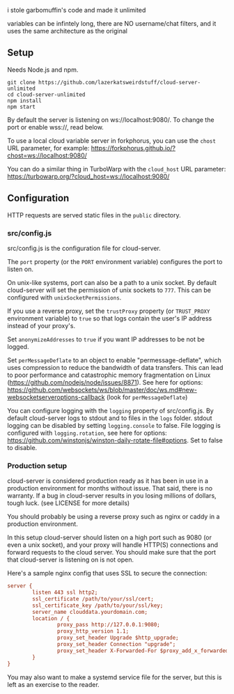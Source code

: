 i stole garbomuffin's code and made it unlimited


variables can be infintely long, there are NO username/chat filters, and it uses the same architecture as the original



## Setup

Needs Node.js and npm.

```
git clone https://github.com/lazerkatsweirdstuff/cloud-server-unlimited
cd cloud-server-unlimited
npm install
npm start
```

By default the server is listening on ws://localhost:9080/. To change the port or enable wss://, read below.

To use a local cloud variable server in forkphorus, you can use the `chost` URL parameter, for example: https://forkphorus.github.io/?chost=ws://localhost:9080/

You can do a similar thing in TurboWarp with the `cloud_host` URL parameter: https://turbowarp.org/?cloud_host=ws://localhost:9080/

## Configuration

HTTP requests are served static files in the `public` directory.

### src/config.js

src/config.js is the configuration file for cloud-server.

The `port` property (or the `PORT` environment variable) configures the port to listen on.

On unix-like systems, port can also be a path to a unix socket. By default cloud-server will set the permission of unix sockets to `777`. This can be configured with `unixSocketPermissions`.

If you use a reverse proxy, set the `trustProxy` property (or `TRUST_PROXY` environment variable) to `true` so that logs contain the user's IP address instead of your proxy's.

Set `anonymizeAddresses` to `true` if you want IP addresses to be not be logged.

Set `perMessageDeflate` to an object to enable "permessage-deflate", which uses compression to reduce the bandwidth of data transfers. This can lead to poor performance and catastrophic memory fragmentation on Linux (https://github.com/nodejs/node/issues/8871). See here for options: https://github.com/websockets/ws/blob/master/doc/ws.md#new-websocketserveroptions-callback (look for `perMessageDeflate`)

You can configure logging with the `logging` property of src/config.js. By default cloud-server logs to stdout and to files in the `logs` folder. stdout logging can be disabled by setting `logging.console` to false. File logging is configured with `logging.rotation`, see here for options: https://github.com/winstonjs/winston-daily-rotate-file#options. Set to false to disable.

### Production setup

cloud-server is considered production ready as it has been in use in a production environment for months without issue. That said, there is no warranty. If a bug in cloud-server results in you losing millions of dollars, tough luck. (see LICENSE for more details)

You should probably be using a reverse proxy such as nginx or caddy in a production environment.

In this setup cloud-server should listen on a high port such as 9080 (or even a unix socket), and your proxy will handle HTTP(S) connections and forward requests to the cloud server. You should make sure that the port that cloud-server is listening on is not open.

Here's a sample nginx config that uses SSL to secure the connection:

```cfg
server {
        listen 443 ssl http2;
        ssl_certificate /path/to/your/ssl/cert;
        ssl_certificate_key /path/to/your/ssl/key;
        server_name clouddata.yourdomain.com;
        location / {
                proxy_pass http://127.0.0.1:9080;
                proxy_http_version 1.1;
                proxy_set_header Upgrade $http_upgrade;
                proxy_set_header Connection "upgrade";
                proxy_set_header X-Forwarded-For $proxy_add_x_forwarded_for;
        }
}
```

You may also want to make a systemd service file for the server, but this is left as an exercise to the reader.
